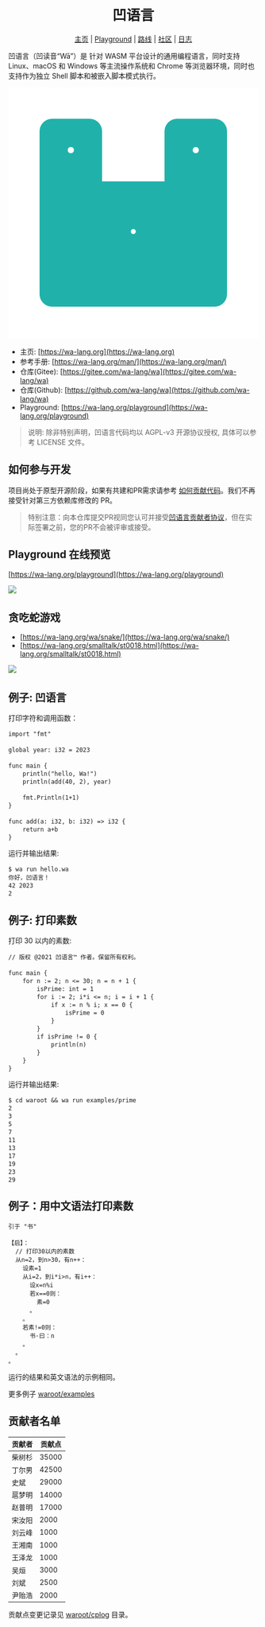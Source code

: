 <div align="center">
<h1>凹语言</h1>

[主页](https://wa-lang.org) | [Playground](https://wa-lang.org/playground) | [路线](https://wa-lang.org/smalltalk/st0001.html) | [社区](https://wa-lang.org/community) | [日志](https://wa-lang.org/guide/changelog.html)

</div>

凹语言（凹读音“Wā”）是 针对 WASM 平台设计的通用编程语言，同时支持 Linux、macOS 和 Windows 等主流操作系统和 Chrome 等浏览器环境，同时也支持作为独立 Shell 脚本和被嵌入脚本模式执行。

![](docs/images/logo/logo-animate1.svg)

- 主页: [https://wa-lang.org](https://wa-lang.org)
- 参考手册: [https://wa-lang.org/man/](https://wa-lang.org/man/)
- 仓库(Gitee): [https://gitee.com/wa-lang/wa](https://gitee.com/wa-lang/wa)
- 仓库(Github): [https://github.com/wa-lang/wa](https://github.com/wa-lang/wa)
- Playground: [https://wa-lang.org/playground](https://wa-lang.org/playground)

> 说明: 除非特别声明，凹语言代码均以 AGPL-v3 开源协议授权, 具体可以参考 LICENSE 文件。

## 如何参与开发

项目尚处于原型开源阶段，如果有共建和PR需求请参考 [如何贡献代码](https://wa-lang.org/community/contribute.html)。我们不再接受针对第三方依赖库修改的 PR。

> 特别注意：向本仓库提交PR视同您认可并接受[凹语言贡献者协议](https://gitee.com/organizations/wa-lang/cla/wca)，但在实际签署之前，您的PR不会被评审或接受。


## Playground 在线预览

[https://wa-lang.org/playground](https://wa-lang.org/playground)

![](https://wa-lang.org/playground-01.png)

## 贪吃蛇游戏

- [https://wa-lang.org/wa/snake/](https://wa-lang.org/wa/snake/)
- [https://wa-lang.org/smalltalk/st0018.html](https://wa-lang.org/smalltalk/st0018.html)

![](https://wa-lang.org/st0018-03.jpg)

## 例子: 凹语言

打印字符和调用函数：

```wa
import "fmt"

global year: i32 = 2023

func main {
	println("hello, Wa!")
	println(add(40, 2), year)

	fmt.Println(1+1)
}

func add(a: i32, b: i32) => i32 {
	return a+b
}
```

运行并输出结果:

```
$ wa run hello.wa 
你好，凹语言！
42 2023
2
```

## 例子: 打印素数

打印 30 以内的素数:

```wa
// 版权 @2021 凹语言™ 作者。保留所有权利。

func main {
	for n := 2; n <= 30; n = n + 1 {
		isPrime: int = 1
		for i := 2; i*i <= n; i = i + 1 {
			if x := n % i; x == 0 {
				isPrime = 0
			}
		}
		if isPrime != 0 {
			println(n)
		}
	}
}
```

运行并输出结果:

```
$ cd waroot && wa run examples/prime
2
3
5
7
11
13
17
19
23
29
```

## 例子：用中文语法打印素数

```wz
引于 "书"

【启】：
  // 打印30以内的素数
  从n=2，到n>30，有n++：
    设素=1
    从i=2，到i*i>n，有i++：
      设x=n%i
      若x==0则：
        素=0
      。
    。
    若素!=0则：
      书·曰：n
    。
  。
。
```

运行的结果和英文语法的示例相同。

更多例子 [waroot/examples](waroot/examples)

## 贡献者名单

|贡献者|贡献点|
| --- | --- |
|柴树杉| 35000|
|丁尔男| 42500|
|史斌  | 29000|
|扈梦明| 14000|
|赵普明| 17000|
|宋汝阳|  2000|
|刘云峰|  1000|
|王湘南|  1000|
|王泽龙|  1000|
|吴烜  |  3000|
|刘斌  |  2500|
|尹贻浩|  2000|

贡献点变更记录见 [waroot/cplog](waroot/cplog) 目录。
